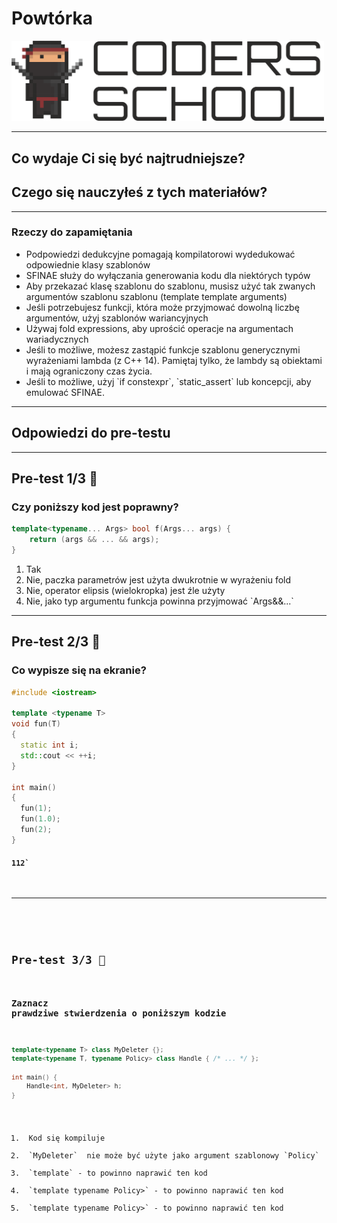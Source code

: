 <!-- .slide: data-background="#111111" -->

# Powtórka

<a href="https://coders.school">
    <img width="500" src="../img/coders_school_logo.png" alt="Coders School" class="plain">
</a>

___

## Co wydaje Ci się być najtrudniejsze?

## Czego się nauczyłeś z tych materiałów?

___

### Rzeczy do zapamiętania

* <!-- .element: class="fragment fade-in" --> Podpowiedzi dedukcyjne pomagają kompilatorowi wydedukować odpowiednie klasy szablonów
* <!-- .element: class="fragment fade-in" --> SFINAE służy do wyłączania generowania kodu dla niektórych typów
* <!-- .element: class="fragment fade-in" --> Aby przekazać klasę szablonu do szablonu, musisz użyć tak zwanych argumentów szablonu szablonu (template template arguments)
* <!-- .element: class="fragment fade-in" --> Jeśli potrzebujesz funkcji, która może przyjmować dowolną liczbę argumentów, użyj szablonów wariancyjnych
* <!-- .element: class="fragment fade-in" --> Używaj fold expressions, aby uprościć operacje na argumentach wariadycznych
* <!-- .element: class="fragment fade-in" --> Jeśli to możliwe, możesz zastąpić funkcje szablonu generycznymi wyrażeniami lambda (z C++ 14). Pamiętaj tylko, że lambdy są obiektami i mają ograniczony czas życia.
* <!-- .element: class="fragment fade-in" -->Jeśli to możliwe, użyj `if constexpr`, `static_assert` lub koncepcji, aby emulować SFINAE.

___

## Odpowiedzi do pre-testu

___

## Pre-test 1/3 🤯

### Czy poniższy kod jest poprawny?

```cpp
template<typename... Args> bool f(Args... args) {
    return (args && ... && args);
}
```

1. <!-- .element: class="fragment highlight-red" --> Tak
2. <!-- .element: class="fragment highlight-green" --> Nie, paczka parametrów jest użyta dwukrotnie w wyrażeniu fold
3. <!-- .element: class="fragment highlight-red" --> Nie, operator elipsis (wielokropka) jest źle użyty
4. <!-- .element: class="fragment highlight-red" --> Nie, jako typ argumentu funkcja powinna przyjmować `Args&&...`

___
<!-- .slide: style="font-size: 0.9em" -->

## Pre-test 2/3 🤯

### Co wypisze się na ekranie?

```cpp
#include <iostream>

template <typename T>
void fun(T)
{
  static int i;
  std::cout << ++i;
}

int main()
{
  fun(1);
  fun(1.0);
  fun(2);
}
```

#### <code class="fragment fade-in">112`

___
<!-- .slide: style="font-size: 0.8em" -->

## Pre-test 3/3 🤯

### Zaznacz prawdziwe stwierdzenia o poniższym kodzie

```cpp
template<typename T> class MyDeleter {};
template<typename T, typename Policy> class Handle { /* ... */ };

int main() {
    Handle<int, MyDeleter> h;
}
```

1. <!-- .element: class="fragment highlight-red" --> Kod się kompiluje
2. <!-- .element: class="fragment highlight-green" --> `MyDeleter`  nie może być użyte jako argument szablonowy `Policy`
3. <!-- .element: class="fragment highlight-red" --> `template<typename T, template typename Policy>` - to powinno naprawić ten kod
4. <!-- .element: class="fragment highlight-green" --> `template<typename T, template <typename ...> typename Policy>` - to powinno naprawić ten kod
5. <!-- .element: class="fragment highlight-green" --> `template<typename T, template <typename></typename> typename Policy>` - to powinno naprawić ten kod
